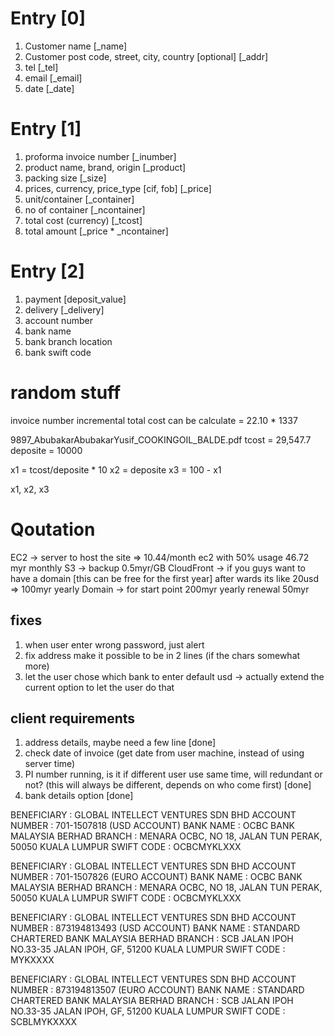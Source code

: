 # Entry [0]

1. Customer name [_name]
2. Customer post code, street, city, country [optional] [_addr]
3. tel [_tel]
4. email [_email]
5. date [_date]

# Entry [1]

1. proforma invoice number [_inumber]
3. product name, brand, origin [_product]
4. packing size [_size]
5. prices, currency, price_type [cif, fob] [_price]
6. unit/container [_container]
7. no of container [_ncontainer]
8. total cost (currency) [_tcost]
9. total amount [_price * _ncontainer]

# Entry [2]

1. payment [deposit_value]
2. delivery [_delivery]
3. account number
4. bank name
5. bank branch location
6. bank swift code

# random stuff

invoice number incremental
total cost can be calculate = 22.10 * 1337

9897_AbubakarAbubakarYusif_COOKINGOIL_BALDE.pdf
tcost = 29,547.7
deposite = 10000

x1 = tcost/deposite * 10
x2 = deposite
x3 = 100 - x1

x1, x2, x3

# Qoutation

EC2 -> server to host the site => 10.44/month ec2 with 50% usage 46.72 myr monthly
S3 -> backup 0.5myr/GB
CloudFront -> if you guys want to have a domain [this can be free for the first year] after wards its like 20usd =>  100myr yearly
Domain -> for start point 200myr yearly renewal 50myr


## fixes
1. when user enter wrong password, just alert
2. fix address make it possible to be in 2 lines (if the chars somewhat more)
3. let the user chose which bank to enter default usd -> actually extend the current option to let the user do that


## client requirements
1. address details, maybe need a few line  [done]
2. check date of invoice (get date from user machine, instead of using server time) 
3. PI number running, is it if different user use same time, will redundant or not? (this will always be different, depends on who come first) [done]
4. bank details option [done]


BENEFICIARY               : GLOBAL INTELLECT VENTURES SDN BHD
ACCOUNT NUMBER     : 701-1507818 (USD ACCOUNT)
BANK NAME                  : OCBC BANK MALAYSIA BERHAD
BRANCH                        : MENARA OCBC, NO 18, JALAN TUN PERAK, 50050 KUALA LUMPUR
SWIFT CODE                : OCBCMYKLXXX


BENEFICIARY               : GLOBAL INTELLECT VENTURES SDN BHD
ACCOUNT NUMBER     : 701-1507826 (EURO ACCOUNT)
BANK NAME                  : OCBC BANK MALAYSIA BERHAD
BRANCH                        : MENARA OCBC, NO 18, JALAN TUN PERAK, 50050 KUALA LUMPUR	
SWIFT CODE                : OCBCMYKLXXX


BENEFICIARY               : GLOBAL INTELLECT VENTURES SDN BHD
ACCOUNT NUMBER     : 873194813493 (USD ACCOUNT)
BANK NAME                  : STANDARD CHARTERED BANK MALAYSIA BERHAD
BRANCH                        : SCB JALAN IPOH NO.33-35 JALAN IPOH, GF, 51200 KUALA LUMPUR
SWIFT CODE                :     MYKXXXX


BENEFICIARY               : GLOBAL INTELLECT VENTURES SDN BHD
ACCOUNT NUMBER     : 873194813507 (EURO ACCOUNT)
BANK NAME                  : STANDARD CHARTERED BANK MALAYSIA BERHAD
BRANCH                        : SCB JALAN IPOH NO.33-35 JALAN IPOH, GF, 51200 KUALA LUMPUR
SWIFT CODE                : SCBLMYKXXXX